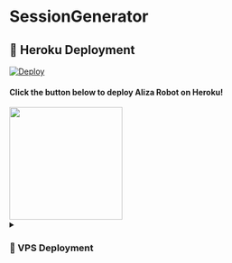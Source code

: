# SessionGenerator
## 🚀 Heroku Deployment

[![Deploy](https://www.herokucdn.com/deploy/button.svg)](https://heroku.com/deploy?template=https://github.com/Darkksoul/SessionGenerator)

<h4>Click the button below to deploy Aliza Robot on Heroku!</h4>    
<a href="(https://heroku.com/deploy?template=https://github.com/Darkksoul/SessionGenerator"><img src="https://img.shields.io/badge/Deploy%20To%20Heroku-blueviolet?style=for-the-badge&logo=heroku" width="200""/></a>

<details>
<summary><h3>
<b> 🚀 VPS Deployment </b>
</h3></summary>

- Get your [Necessary Variables](https://github.com/deepaiimsss/AlizaRobot/blob/main/sample.env)
- Upgrade and Update by :
`sudo apt-get update && sudo apt-get upgrade -y`
- Install required packages by :
`sudo apt-get install python3-pip -y`
- Install pip by :
`sudo pip3 install -U pip`
- Clone the repository by :
`git clone https://github.com/deepaiimsss/SessionGenerator && cd SessionGenerator`
- Install requirements by :
`pip3 install -U -r requirements.txt`
- Fill your variables in config by :
`vi sample.env`
- Rename the env file by :
`mv sample.env .env`
- Press `I` on the keyboard for editing config

- Press `Ctrl+C` when you're done with editing config and `:wq` to save the config
- Install tmux to keep running your bot when you close the terminal by :
`sudo apt install tmux && tmux`
- Finally run the bot by :
`bash start`
- For getting out from tmux session

- Press `Ctrl+b` and then `d`

</details>
